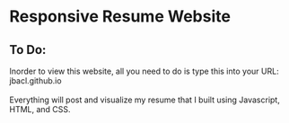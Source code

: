 # Responsive Resume Website  

## To Do:
  Inorder to view this website, all you need to do is type this into your URL: jbacl.github.io<br></br>
  Everything will post and visualize my resume that I built using Javascript, HTML, and CSS.
